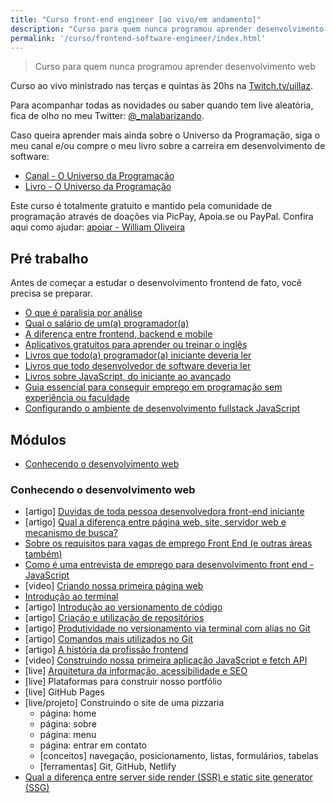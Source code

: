 ```yaml
---
title: "Curso front-end engineer [ao vivo/em andamento]"
description: "Curso para quem nunca programou aprender desenvolvimento web"
permalink: '/curso/frontend-software-engineer/index.html'
---
```

> Curso para quem nunca programou aprender desenvolvimento web

Curso ao vivo ministrado nas terças e quintas às 20hs na [Twitch.tv/uillaz](https://www.twitch.tv/uillaz).

Para acompanhar todas as novidades ou saber quando tem live aleatória, fica de olho no meu Twitter: [@_malabarizando](https://twitter.com/_malabarizando).

Caso queira aprender mais ainda sobre o Universo da Programação, siga o meu canal e/ou compre o meu livro sobre a carreira em desenvolvimento de software:

- [Canal - O Universo da Programação](https://www.youtube.com/channel/UCWrqsnPLl6aRX0ECUmPaZEw)
- [Livro - O Universo da Programação](https://www.casadocodigo.com.br/products/livro-universo-programacao)

Este curso é totalmente gratuito e mantido pela comunidade de programação através de doações via PicPay, Apoia.se ou PayPal. Confira aqui como ajudar: [apoiar - William Oliveira](/apoio-social)

## Pré trabalho

Antes de começar a estudar o desenvolvimento frontend de fato, você precisa se preparar.

- [O que é paralisia por análise](/posts/pare-de-procurar-conteúdo-e-comece-a-praticar-você-pode-estar-bloqueado-pela-paralisia-por-análise/)
- [Qual o salário de um(a) programador(a)](/posts/qual-o-salário-de-um-a-programador-a/)
- [A diferença entre frontend, backend e mobile](/posts/a-diferença-entre-frontend-backend-e-mobile/)
- [Aplicativos gratuitos para aprender ou treinar o inglês](/posts/aplicativos-gratuitos-para-aprender-ou-treinar-o-inglês/)
- [Livros que todo(a) programador(a) iniciante deveria ler](/posts/livros-que-todo-programador-iniciante-deveria-ler/)
- [Livros que todo desenvolvedor de software deveria ler](/posts/Livros-que-todo-desenvolvedor-de-software-deveria-ler/)
- [Livros sobre JavaScript, do iniciante ao avançado](/posts/Livros-sobre-JavaScript-do-iniciante-ao-avancado-e-ES6/)
- [Guia essencial para conseguir emprego em programação sem experiência ou faculdade](/posts/guia-conseguir-emprego-programação-sem-experiência-faculdade/)
- [Configurando o ambiente de desenvolvimento fullstack JavaScript](/posts/configurando-o-ambiente-de-desenvolvimento-fullstack-javascript/)

## Módulos

<!-- vscode-markdown-toc -->
* [Conhecendo o desenvolvimento web](#Conhecendoodesenvolvimentoweb)
<!-- * [Aprendendo programação para front-end web](#Aprendendoprogramaoparafront-endweb)
* [Desenvolvendo aplicações client-side completas](#Desenvolvendoaplicaesclient-sidecompletas)
* [Qualidade de software web front-end](#Qualidadedesoftwarewebfront-end) -->
<!-- vscode-markdown-toc-config
	numbering=false
	autoSave=true
	/vscode-markdown-toc-config -->
<!-- /vscode-markdown-toc -->

### <a name='Conhecendoodesenvolvimentoweb'></a>Conhecendo o desenvolvimento web

- [artigo] [Duvidas de toda pessoa desenvolvedora front-end iniciante](https://woliveiras.com.br/posts/duvidas-frontend-iniciante/)
- [artigo] [Qual a diferença entre página web, site, servidor web e mecanismo de busca?](https://developer.mozilla.org/pt-BR/docs/Learn/Common_questions/Pages_sites_servers_and_search_engines)
- [Sobre os requisitos para vagas de emprego Front End (e outras áreas também)](/posts/requisitos-para-vagas-front-end/)
- [Como é uma entrevista de emprego para desenvolvimento front end - JavaScript](/posts/Como-e-uma-entrevista-de-emprego-para-desenvolvimento-front-end-JavaScript/)
- [video] [Criando nossa primeira página web](https://www.youtube.com/watch?v=jVsNAdk-4Ww&ab_channel=OUniversodaPrograma%C3%A7%C3%A3o)
- [Introdução ao terminal](/posts/introdução-ao-terminal/)
- [artigo] [Introdução ao versionamento de código](/posts/introdução-a-versionamento-de-código-e-conhecendo-o-git/)
- [artigo] [Criação e utilização de repositórios](/posts/trabalhando-com-reposit%C3%B3rios-remotos-git-e-github/)
- [artigo] [Produtividade no versionamento via terminal com alias no Git](/posts/produtividade-no-versionamento-via-terminal-com-alias-no-git/)
- [artigo] [Comandos mais utilizados no Git](/posts/comandos-mais-utilizados-no-git/)
- [artigo] [A história da profissão frontend](/posts/a-historia-da-profissao-frontend/)
- [video] [Construindo nossa primeira aplicação JavaScript e fetch API](https://www.youtube.com/watch?v=fSx_VHO9MMY&ab_channel=OUniversodaPrograma%C3%A7%C3%A3o)
- [live] [Arquitetura da informação, acessibilidade e SEO](https://www.youtube.com/watch?v=JoXBX3v8bVU&ab_channel=OUniversodaPrograma%C3%A7%C3%A3o)
- [live] Plataformas para construir nosso portfólio
- [live] GitHub Pages
- [live/projeto] Construindo o site de uma pizzaria
	- página: home
	- página: sobre
	- página: menu
	- página: entrar em contato
	- [conceitos] navegação, posicionamento, listas, formulários, tabelas
	- [ferramentas] Git, GitHub, Netlify
- [Qual a diferença entre server side render (SSR) e static site generator (SSG)](/posts/qual-diferenca-server-side-render-ssr-e-static-site-generator-ssg/)
<!-- ## <a name='Aprendendoprogramaoparafront-endweb'></a>Aprendendo programação para front-end web
## <a name='Desenvolvendoaplicaesclient-sidecompletas'></a>Desenvolvendo aplicações client-side completas
## <a name='Qualidadedesoftwarewebfront-end'></a>Qualidade de software web front-end -->
